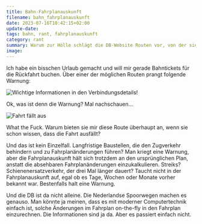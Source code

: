 ```yaml
---
title: Bahn-Fahrplanauskunft
filename: bahn_fahrplanauskunft
date: 2023-07-16T10:42:15+02:00
update-date:
tags: bahn, rant, fahrplanauskunft
category: rant
summary: Warum zur Hölle schlägt die DB-Website Routen vor, von der sie weiß, dass sie nicht funktionieren?
image:
---
```


Ich habe ein bisschen Urlaub gemacht und will mir gerade Bahntickets für die Rückfahrt buchen. Über einer der möglichen Routen prangt folgende Warnung:

![Wichtige Informationen in den Verbindungsdetails!](/file/warnung_verbindung.webp)

Ok, was ist denn die Warnung? Mal nachschauen…

![Fahrt fällt aus](/file/zug_faellt_aus.webp)

What the Fuck. Warum bieten sie mir diese Route überhaupt an, wenn sie schon wissen, dass die Fahrt ausfällt?

Und das ist kein Einzelfall. Langfristige Baustellen, die den Zugverkehr behindern und zu Fahrplanänderungen führen? Man kriegt eine Warnung, aber die Fahrplanauskunft hält sich trotzdem an den ursprünglichen Plan, anstatt die absehbaren Fahrplanänderungen einzukalkulieren. Streiks? Schienenersatzverkehr, der drei Mal länger dauert? Taucht nicht in der Fahrplanauskunft auf, egal ob es Tage, Wochen oder Monate vorher bekannt war. Bestenfalls halt eine Warnung.

Und die DB ist da nicht alleine. Die Nederlandse Spoorwegen machen es genauso. Man könnte ja meinen, dass es mit moderner Computertechnik einfach ist, solche Änderungen im Fahrplan on-the-fly in den Fahrplan einzurechnen. Die Informationen sind ja da. Aber es passiert einfach nicht.
